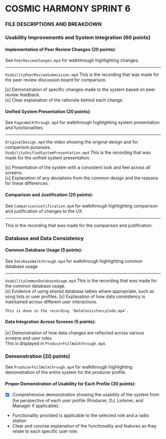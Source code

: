 # COSMIC HARMONY SPRINT 6

### FILE DESCRIPTIONS AND BREAKDOWN

### Usability Improvements and System Integration (60 points)
#### Implementation of Peer Review Changes (20 points):

See `PeerReviewChanges.mp4` for walkthrough highlighting changes.<hr>
    `UsabilityPeerReviewSubmission.mp4`
    This is the recording that was made for the peer review discussion board for comparison.<br>

[x] Demonstration of specific changes made to the system based on peer review feedback.<br>
[x] Clear explanation of the rationale behind each change.<br>


#### Unified System Presentation (20 points):

See `PagesWalkThrough.mp4` for walkthrough highlighting system presentation and functionalities.<hr>
    `OriginalDesign.mp4` the video showing the original design and for comparison purposes.<br>
    `UsabilityUnifiedSystemPresentation.mp4`
    This is the recording that was made for the unified system presentation.<br>

[x] Presentation of the system with a consistent look and feel across all screens.<br>
[x] Explanation of any deviations from the common design and the reasons for these differences.

#### Comparison and Justification (20 points):

See `ComparisonJustification.mp4` for walkthrough highlighting comparison and justification of changes to the UX <hr>
    This is the recording that was made for the comparison and justification.<br>


### Database and Data Consistency
#### Common Database Usage (5 points):

See `DatabaseWalkthrough.mp4` for walkthrough highlighting common database usage <hr>
    `UsabilityCommonDatabaseUsage.mp4`
    This is the recording that was made for the common database usage.<br>
[x] Evidence of using shared database tables where appropriate, such as song lists or user profiles.
[x] Explanation of how data consistency is maintained across different user interactions.<br>

    This is done in the recording `DataConsistencyCode.mp4`.

#### Data Integration Across Screens (5 points):

[x] Demonstration of how data changes are reflected across various screens and user roles.
<br>
    This is displayed in `ProducerFullWalkthrough.mp4`.


### Demonstration (20 points) 
See `ProducerFullWalkthrough.mp4` for walkthrough highlighting demonstration of the entire system for the producer profile.<br>

#### Proper Demonstration of Usability for Each Profile (30 points): 
  - [x] Comprehensive demonstration showing the usability of the system from the perspective of each user 
profile (Producer, DJ, Listener, and Manager if applicable). 
  -  Functionality provided is applicable to the selected role and a radio station 
  - Clear and concise explanation of the functionality and features as they relate to each specific user 
role. 
 
 